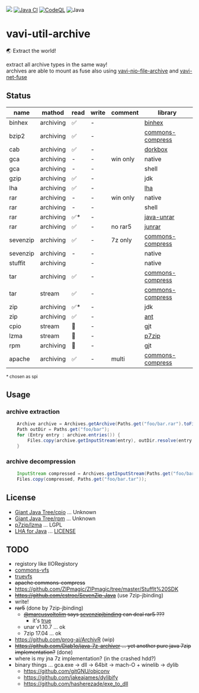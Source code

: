[![](https://jitpack.io/v/umjammer/vavi-util-archive.svg)](https://jitpack.io/#umjammer/vavi-util-archive)
[![Java CI](https://github.com/umjammer/vavi-util-archive/actions/workflows/maven.yml/badge.svg)](https://github.com/umjammer/vavi-util-archive/actions/workflows/maven.yml)
[![CodeQL](https://github.com/umjammer/vavi-util-archive/actions/workflows/codeql-analysis.yml/badge.svg)](https://github.com/umjammer/vavi-util-archive/actions/workflows/codeql-analysis.yml)
![Java](https://img.shields.io/badge/Java-17-b07219)

# vavi-util-archive

🌏 Extract the world!

extract all archive types in the same way!</br>
archives are able to mount as fuse also using [vavi-nio-file-archive](https://github.com/umjammer/vavi-apps-fuse/tree/master/vavi-nio-file-archive)
and [vavi-net-fuse](https://github.com/umjammer/vavi-apps-fuse/tree/master/vavi-net-fuse)

## Status

| name     | mathod    | read | write | comment | library                                                                 |
|----------|-----------|------|--------|---------|-------------------------------------------------------------------------|
| binhex   | archiving | ✅    | - |         | [binhex](https://github.com/umjammer/JBinHex)                           |
| bzip2    | archiving | ✅    | - |         | [commons-compress](https://commons.apache.org/proper/commons-compress/) |
| cab      | archiving | ✅    | - |         | [dorkbox](https://github.com/umjammer/CabParser)                        |
| gca      | archiving | -    | - | win only | native                                                                        |
| gca      | archiving | -    | - |         | shell                                                                        |
| gzip     | archiving | ✅    | - |         | jdk                                                                     |
| lha      | archiving | ✅    | - |         | [lha](https://github.com/umjammer/jlha)                                 |
| rar      | archiving | -    | - | win only | native                                                                    |
| rar      | archiving | -    | - |         | shell                                                                     |
| rar      | archiving | ✅*   | - |         | [java-unrar](https://github.com/umjammer/java-unrar)                    |
| rar      | archiving | ✅    | - | no rar5 | [junrar](https://github.com/junrar/junrar)                              |
| sevenzip | archiving | ✅    | - | 7z only | [commons-compress](https://commons.apache.org/proper/commons-compress/) |
| sevenzip | archiving | -    | - |         | native                                                                        |
| stuffit  | archiving |      | - |         | native                                                                        |
| tar      | archiving | ✅    | - |         | [commons-compress](https://commons.apache.org/proper/commons-compress/) |
| tar      | stream    | ✅    | - |         | [commons-compress](https://commons.apache.org/proper/commons-compress/) |
| zip      | archiving | ✅*   | - |         | jdk                                                                     |
| zip      | archiving | ✅    | - |         | [ant](https://ant.apache.org/)                                          |
| cpio     | stream    | 🚧   | - |         | gjt                                                                     |
| lzma     | stream    | 🚧   | - |         | [p7zip](https://p7zip.sourceforge.net/)                                 |
| rpm      | archiving | 🚧   | - |         | gjt                                                                     |
| apache   | archiving | ✅    | - | multi   | [commons-compress](https://commons.apache.org/proper/commons-compress/) |

<sub>* chosen as spi</sub>

## Usage

### archive extraction

```java
    Archive archive = Archives.getArchive(Paths.get("foo/bar.rar").toFile());
    Path outDir = Paths.get("foo/bar");
    for (Entry entry : archive.entries()) {
        Files.copy(archive.getInputStream(entry), outDir.resolve(entry.getName()));
    }
```

### archive decompression

```java
    InputStream compressed = Archives.getInputStream(Paths.get("foo/bar.tar.bz").toFile());
    Files.copy(compressed, Paths.get("foo/bar.tar"));
```

## License

 * [Giant Java Tree/cpio](http://www.gjt.org/servlets/JCVSlet/list/gjt/org/gjt/archive/cpio) ... Unknown
 * [Giant Java Tree/rpm](http://www.gjt.org/servlets/JCVSlet/list/gjt/org/gjt/archive/rpm) ... Unknown
 * [p7zip/lzma](https://p7zip.sourceforge.net/) ... LGPL
 * [LHA for Java](http://homepage1.nifty.com/dangan/) ... [LICENSE](src/main/java/vavi/util/archive/lha/LISENCE-LHAforJava)

## TODO

 * registory like IIORegistory
 * [commons-vfs](https://commons.apache.org/proper/commons-vfs/)
 * [truevfs](https://github.com/christian-schlichtherle/truevfs)
 * ~~apache commons-compress~~
 * https://github.com/ZIPmagic/ZIPmagic/tree/master/StuffIt%20SDK
 * ~~https://github.com/cstroe/SevenZip-Java~~ (use 7zip-jbinding)
 * write!
 * ~~rar5~~ (done by 7zip-jbinding)
   * ~~[@marcusvoltolim]((https://github.com/marcusvoltolim/file-processor#readme)) says [sevenzipjbinding](https://github.com/borisbrodski/sevenzipjbinding) can deal rar5 ???~~
     * it's [true](https://github.com/borisbrodski/sevenzipjbinding/issues/19#issuecomment-578636772)
   * unar v1.10.7 ... ok
   * 7zip 17.04 ... ok
 * https://github.com/prog-ai/ArchivR (wip)
 * ~~https://github.com/Diab1o/java-7z-archiver ... yet another pure java 7zip implementation?~~ (done)
 * where is my jna 7z implementation? (in the crashed hdd?)
 * binary things ... gca.exe -> dll -> 64bit -> mach-O + winelib -> dylib
   * https://github.com/gitGNU/objconv
   * https://github.com/jakeajames/dylibify
   * https://github.com/hasherezade/exe_to_dll